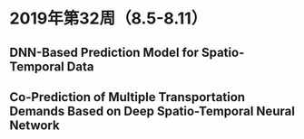 # 2019年第32周（8.5-8.11）

## DNN-Based Prediction Model for Spatio-Temporal Data

## Co-Prediction of Multiple Transportation Demands Based on Deep Spatio-Temporal Neural Network
